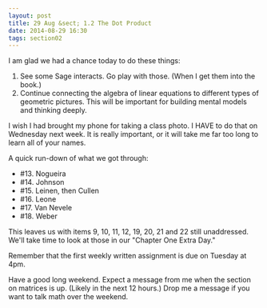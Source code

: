 ```yaml
---
layout: post
title: 29 Aug &sect; 1.2 The Dot Product
date: 2014-08-29 16:30
tags: section02
---
```


I am glad we had a chance today to do these things:

1. See some Sage interacts. Go play with those. (When I get them into the book.)
2. Continue connecting the algebra of linear equations to different types of geometric
   pictures. This will be important for building mental models and thinking deeply.

I wish I had brought my phone for taking a class photo. I HAVE to do that on
Wednesday next week. It is really important, or it will take me far too long to
learn all of your names.

A quick run-down of what we got through:

* \#13. Nogueira
* \#14. Johnson
* \#15. Leinen, then Cullen
* \#16. Leone
* \#17. Van Nevele
* \#18. Weber



This leaves us with items 9, 10, 11, 12, 19, 20, 21 and 22 still unaddressed.
We'll take time to look at those in our "Chapter One Extra Day."

Remember that the first weekly written assignment is due on Tuesday at 4pm.

Have a good long weekend. Expect a message from me when the section on matrices
is up. (Likely in the next 12 hours.) Drop me a message if you want to talk
math over the weekend.
